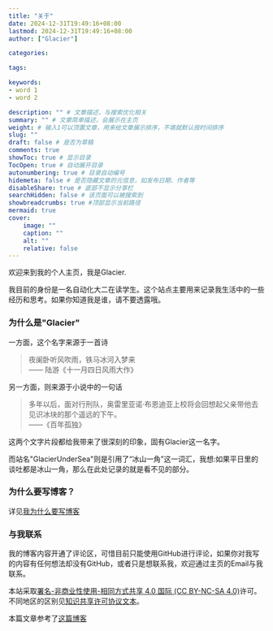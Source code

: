 ```yaml
---
title: "关于"
date: 2024-12-31T19:49:16+08:00
lastmod: 2024-12-31T19:49:16+08:00
author: ["Glacier"]

categories:

tags:

keywords:
- word 1
- word 2

description: "" # 文章描述，与搜索优化相关
summary: "" # 文章简单描述，会展示在主页
weight: # 输入1可以顶置文章，用来给文章展示排序，不填就默认按时间排序
slug: ""
draft: false # 是否为草稿
comments: true
showToc: true # 显示目录
TocOpen: true # 自动展开目录
autonumbering: true # 目录自动编号
hidemeta: false # 是否隐藏文章的元信息，如发布日期、作者等
disableShare: true # 底部不显示分享栏
searchHidden: false # 该页面可以被搜索到
showbreadcrumbs: true #顶部显示当前路径
mermaid: true
cover:
    image: ""
    caption: ""
    alt: ""
    relative: false
---
```

欢迎来到我的个人主页，我是Glacier.  

我目前的身份是一名自动化大二在读学生。这个站点主要用来记录我生活中的一些经历和思考。如果你知道我是谁，请不要透露哦。

### 为什么是"Glacier"
一方面，这个名字来源于一首诗
> 夜阑卧听风吹雨，铁马冰河入梦来     
>—— 陆游《十一月四日风雨大作》

另一方面，则来源于小说中的一句话
>多年以后，面对行刑队，奥雷里亚诺·布恩迪亚上校将会回想起父亲带他去见识冰块的那个遥远的下午。  
>——《百年孤独》   

这两个文字片段都给我带来了很深刻的印象，固有Glacier这一名字。  

而站名"GlacierUnderSea"则是引用了“冰山一角”这一词汇，我想:如果平日里的谈吐都是冰山一角，那么在此处记录的就是看不见的部分。
### 为什么要写博客？

详见[我为什么要写博客](https://glac1er.top/)

### 与我联系

我的博客内容开通了评论区，可惜目前只能使用GitHub进行评论，如果你对我写的内容有任何想法却没有GitHub，或者只是想联系我，欢迎通过主页的Email与我联系。  

本站采取[署名-非商业性使用-相同方式共享 4.0 国际 (CC BY-NC-SA 4.0)](https://creativecommons.org/licenses/by-nc-sa/4.0/deed.en)许可。不同地区的区别见[知识共享许可协议文本](https://creativecommons.net.cn/licenses/meet-the-licenses/)。  

本篇文章参考了[这篇博客](https://tianxianzi.me/About/about.html)

<!-- more -->
